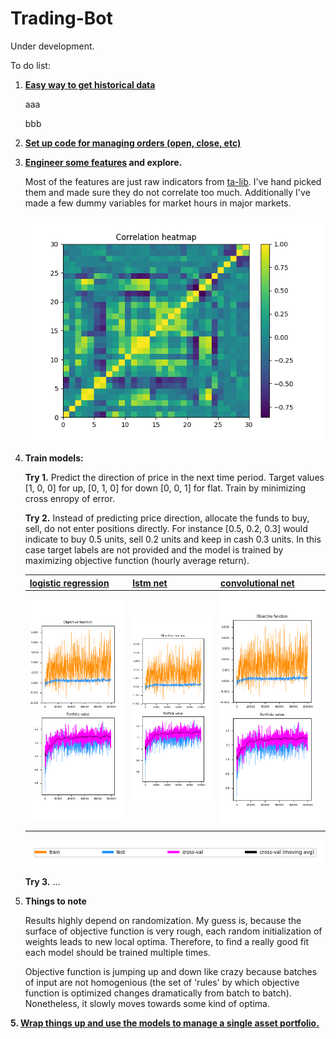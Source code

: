 # Trading-Bot

Under development.

To do list:

1. **[Easy way to get historical data](helpers/get_historical_data.py)**

   aaa
   
   bbb

2. **[Set up code for managing orders (open, close, etc)](helpers/oanda_api_helpers.py)**

3. **[Engineer some features](helpers/get_features.py) and explore.**

   Most of the features are just raw indicators from [ta-lib](https://github.com/mrjbq7/ta-lib). I've hand picked them and made sure they    do not correlate too much. Additionally I've made a few dummy variables for market hours in major markets. 

   <p align="center"> 
      <img src="/images/feature_heatmap.png">
   </p>

3. **Train models:**

     **Try 1.** Predict the direction of price in the next time period. Target values [1, 0, 0] for up, [0, 1, 0] for down [0, 0, 1] for flat. Train by minimizing cross enropy of error.
   
     **Try 2.** Instead of predicting price direction, allocate the funds to buy, sell, do not enter positions directly. For instance [0.5, 0.2, 0.3] would indicate to buy 0.5 units, sell 0.2 units and keep in cash 0.3 units. In this case target labels are not provided and the model is trained by maximizing objective function (hourly average return). 
   
   | [logistic regression](/train_logistic_regression_v2.py) | [lstm net](/train_lstm_v2.py) | [convolutional net](/train_logistic_regression_v2.py) |
   | ------------------- | -------- | ----------------- |
   | <img src="/images/lr_v2_1.png"> | <img src="/images/lr_v2_1.png"> | <img src="/images/lr_v2_1.png"> |
   
   <p align="center"> 
      <img src="/images/legend_one_fits_all.png">
   </p>
   
      **Try 3.** ...

4. **Things to note**
   
   Results highly depend on randomization. My guess is, because the surface of objective function is very rough, each random initialization of weights leads to new local optima. Therefore, to find a really good fit each model should be trained multiple times.
   
   Objective function is jumping up and down like crazy because batches of input are not homogenious (the set of 'rules' by which objective function is optimized changes dramatically from batch to batch). Nonetheless, it slowly moves towards some kind of optima.

**5. [Wrap things up and use the models to manage a single asset portfolio.](/main.py)**
